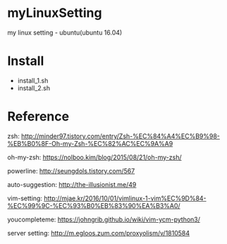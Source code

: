 # myLinuxSetting
my linux setting - ubuntu(ubuntu 16.04)

# Install
- install_1.sh
- install_2.sh

# Reference

zsh: http://minder97.tistory.com/entry/Zsh-%EC%84%A4%EC%B9%98-%EB%B0%8F-Oh-my-Zsh-%EC%82%AC%EC%9A%A9

oh-my-zsh: https://nolboo.kim/blog/2015/08/21/oh-my-zsh/

powerline: http://seungdols.tistory.com/567

auto-suggestion: http://the-illusionist.me/49

vim-setting: http://mjae.kr/2016/10/01/vimlinux-1-vim%EC%9D%84-%EC%99%9C-%EC%93%B0%EB%83%90%EA%B3%A0/

youcompleteme: https://johngrib.github.io/wiki/vim-ycm-python3/

server setting: http://m.egloos.zum.com/proxyolism/v/1810584
